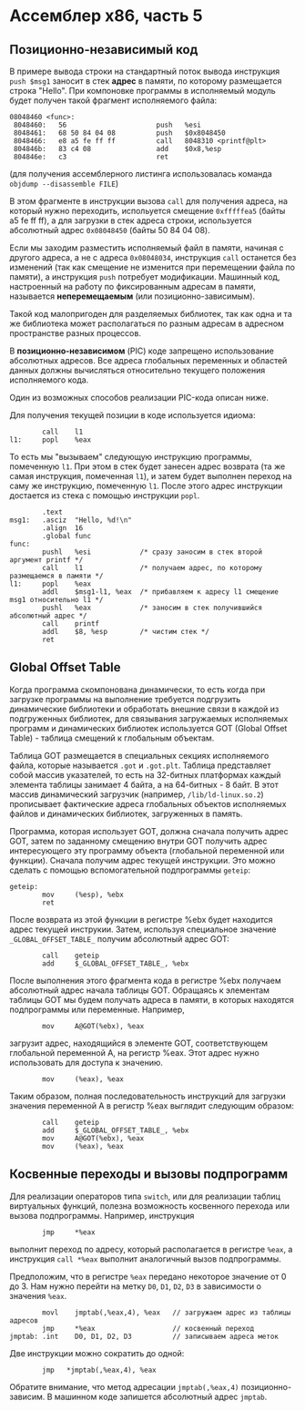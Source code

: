 # Ассемблер x86, часть 5

## Позиционно-независимый код

В примере вывода строки на стандартный поток вывода инструкция `push $msg1` заносит в стек **адрес** в памяти,
по которому размещается строка "Hello". При компоновке программы в исполняемый модуль будет получен такой фрагмент исполняемого файла:
```
08048460 <func>:
 8048460:	56                   	push   %esi
 8048461:	68 50 84 04 08       	push   $0x8048450
 8048466:	e8 a5 fe ff ff       	call   8048310 <printf@plt>
 804846b:	83 c4 08             	add    $0x8,%esp
 804846e:	c3                   	ret    
```

(для получения ассемблерного листинга использовалась команда `objdump --disassemble FILE`)

В этом фрагменте в инструкции вызова `call` для получения адреса, на который нужно переходить, испольуется смещение
`0xfffffea5` (байты a5 fe ff ff), а для загрузки в стек адреса строки, используется абсолютный адрес `0x08048450`
(байты 50 84 04 08).

Если мы заходим разместить исполняемый файл в памяти, начиная с другого адреса, а не с адреса `0x08048034`, инструкция `call`
останется без изменений (так как смещение не изменится при перемещении файла по памяти), а инструкция `push` потребует модификации.
Машинный код, настроенный на работу по фиксированным адресам в памяти, называется **неперемещаемым** (или позиционно-зависимым).

Такой код малопригоден для разделяемых библиотек, так как одна и та же библиотека может располагаться по разным адресам
в адресном пространстве разных процессов.

В **позиционно-независимом** (PIC) коде запрещено использование абсолютных адресов. Все адреса глобальных переменных и областей данных
должны вычисляться относительно текущего положения исполняемого кода.

Один из возможных способов реализации PIC-кода описан ниже.

Для получения текущей позиции в коде используется идиома:
```gas
        call    l1
l1:     popl    %eax
```

То есть мы "вызываем" следующую инструкцию программы, помеченную `l1`.
При этом в стек будет занесен адрес возврата (та же самая инструкция, помеченная `l1`), и затем будет
выполнен переход на саму же инструкцию, помеченную `l1`. После этого адрес инструкции достается из стека
с помощью инструкции `popl`.

```gas
        .text
msg1:   .asciz  "Hello, %d!\n"
        .align  16
        .global func
func:
        pushl   %esi            /* сразу заносим в стек второй аргумент printf */
        call    l1              /* получаем адрес, по которому размещаемся в памяти */
l1:     popl    %eax
        addl    $msg1-l1, %eax  /* прибавляем к адресу l1 смещение msg1 относительно l1 */
        pushl   %eax            /* заносим в стек получившийся абсолютный адрес */
        call    printf
        addl    $8, %esp        /* чистим стек */
        ret
```

## Global Offset Table

Когда программа скомпонована динамически, то есть когда при загрузке программы на выполнение
требуется подгрузить динамические библиотеки и обработать внешние связи в каждой из подгруженных библиотек,
для связывания загружаемых исполняемых программ и динамических библиотек используется GOT (Global Offset Table) - таблица смещений к глобальным объектам.

Таблица GOT размещается в специальных секциях исполняемого файла, которые называется `.got` и `.got.plt`.
Таблица представляет собой массив указателей, то есть на 32-битных платформах каждый элемента таблицы занимает
4 байта, а на 64-битных - 8 байт. В этот массив динамический загрузчик (например, `/lib/ld-linux.so.2`)
прописывает фактические адреса глобальных объектов исполняемых файлов и динамических библиотек,
загруженных в память.

Программа, которая использует GOT, должна сначала получить адрес GOT, затем по заданному смещению внутри GOT
получить адрес интересующего эту программу объекта (глобальной переменной или функции).
Сначала получим адрес текущей инструкции. Это можно сделать с помощью вспомогательной подпрограммы `geteip`:

```
geteip:
        mov     (%esp), %ebx
        ret
```

После возврата из этой функции в регистре %ebx будет находится адрес текущей инструкии. Затем, используя
специальное значение `_GLOBAL_OFFSET_TABLE_` получим абсолютный адрес GOT:

```
        call    geteip
        add     $_GLOBAL_OFFSET_TABLE_, %ebx
```

После выполнения этого фрагмента кода в регистре %ebx получаем абсолютный адрес начала таблицы GOT.
Обращаясь к элементам таблицы GOT мы будем получать адреса в памяти, в которых находятся подпрограммы
или переменные. Например,

```
        mov     A@GOT(%ebx), %eax
```

загрузит адрес, находящийся в элементе GOT, соответствующем глобальной переменной A, на регистр %eax.
Этот адрес нужно использовать для доступа к значению.

```
        mov     (%eax), %eax
```

Таким образом, полная последовательность инструкций для загрузки значения переменной A в регистр %eax
выглядит следующим образом:

```
        call    geteip
        add     $_GLOBAL_OFFSET_TABLE_, %ebx
        mov     A@GOT(%ebx), %eax
        mov     (%eax), %eax
```

## Косвенные переходы и вызовы подпрограмм

Для реализации операторов типа `switch`, или для реализации таблиц виртуальных функций, полезна возможность косвенного перехода или вызова подпрограммы.
Например, инструкция
```gas
        jmp     *%eax
```
выполнит переход по адресу, который располагается в регистре `%eax`, а инструкция `call *%eax` выполнит аналогичный вызов подпрограммы.

Предположим, что в регистре `%eax` передано некоторое значение от 0 до 3. Нам нужно перейти на метку `D0`, `D1`, `D2`, `D3` в зависимости о значения `%eax`.
```gas
        movl    jmptab(,%eax,4), %eax   // загружаем адрес из таблицы адресов
        jmp     *%eax                   // косвенный переход
jmptab: .int    D0, D1, D2, D3          // записываем адреса меток
```

Две инструкции можно сократить до одной:
```
        jmp   *jmptab(,%eax,4), %eax
```

Обратите внимание, что метод адресации `jmptab(,%eax,4)` позиционно-зависим. В машинном коде запишется абсолютный адрес `jmptab`.
